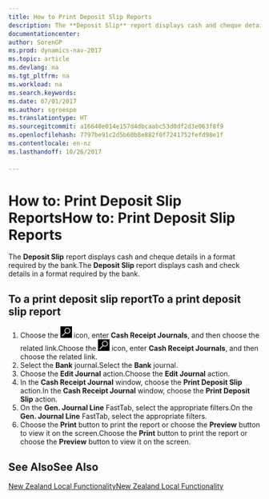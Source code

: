 ```yaml
---
title: How to Print Deposit Slip Reports
description: The **Deposit Slip** report displays cash and cheque details in a format required by the bank.
documentationcenter: 
author: SorenGP
ms.prod: dynamics-nav-2017
ms.topic: article
ms.devlang: na
ms.tgt_pltfrm: na
ms.workload: na
ms.search.keywords: 
ms.date: 07/01/2017
ms.author: sgroespe
ms.translationtype: HT
ms.sourcegitcommit: a16640e014e157d4dbcaabc53d0df2d3e063f8f9
ms.openlocfilehash: 7797be91c2d5b60b8e882f0f7241752fefd98e1f
ms.contentlocale: en-nz
ms.lasthandoff: 10/26/2017

---
```

# <a name="how-to-print-deposit-slip-reports"></a><span data-ttu-id="8dbbc-103">How to: Print Deposit Slip Reports</span><span class="sxs-lookup"><span data-stu-id="8dbbc-103">How to: Print Deposit Slip Reports</span></span>
<span data-ttu-id="8dbbc-104">The **Deposit Slip** report displays cash and cheque details in a format required by the bank.</span><span class="sxs-lookup"><span data-stu-id="8dbbc-104">The **Deposit Slip** report displays cash and check details in a format required by the bank.</span></span>  

## <a name="to-a-print-deposit-slip-report"></a><span data-ttu-id="8dbbc-105">To a print deposit slip report</span><span class="sxs-lookup"><span data-stu-id="8dbbc-105">To a print deposit slip report</span></span>  

1.  <span data-ttu-id="8dbbc-106">Choose the ![Search for Page or Report](../../media/ui-search/search_small.png "Search for Page or Report icon") icon, enter **Cash Receipt Journals**, and then choose the related link.</span><span class="sxs-lookup"><span data-stu-id="8dbbc-106">Choose the ![Search for Page or Report](../../media/ui-search/search_small.png "Search for Page or Report icon") icon, enter **Cash Receipt Journals**, and then choose the related link.</span></span>  
2.  <span data-ttu-id="8dbbc-107">Select the **Bank** journal.</span><span class="sxs-lookup"><span data-stu-id="8dbbc-107">Select the **Bank** journal.</span></span>  
3.  <span data-ttu-id="8dbbc-108">Choose the **Edit Journal** action.</span><span class="sxs-lookup"><span data-stu-id="8dbbc-108">Choose the **Edit Journal** action.</span></span>  
4.  <span data-ttu-id="8dbbc-109">In the **Cash Receipt Journal** window, choose the **Print Deposit Slip** action.</span><span class="sxs-lookup"><span data-stu-id="8dbbc-109">In the **Cash Receipt Journal** window, choose the **Print Deposit Slip** action.</span></span>  
5.  <span data-ttu-id="8dbbc-110">On the **Gen. Journal Line** FastTab, select the appropriate filters.</span><span class="sxs-lookup"><span data-stu-id="8dbbc-110">On the **Gen. Journal Line** FastTab, select the appropriate filters.</span></span>  
6.  <span data-ttu-id="8dbbc-111">Choose the **Print** button to print the report or choose the **Preview** button to view it on the screen.</span><span class="sxs-lookup"><span data-stu-id="8dbbc-111">Choose the **Print** button to print the report or choose the **Preview** button to view it on the screen.</span></span>  

## <a name="see-also"></a><span data-ttu-id="8dbbc-112">See Also</span><span class="sxs-lookup"><span data-stu-id="8dbbc-112">See Also</span></span>  
 [<span data-ttu-id="8dbbc-113">New Zealand Local Functionality</span><span class="sxs-lookup"><span data-stu-id="8dbbc-113">New Zealand Local Functionality</span></span>](new-zealand-local-functionality.md)

